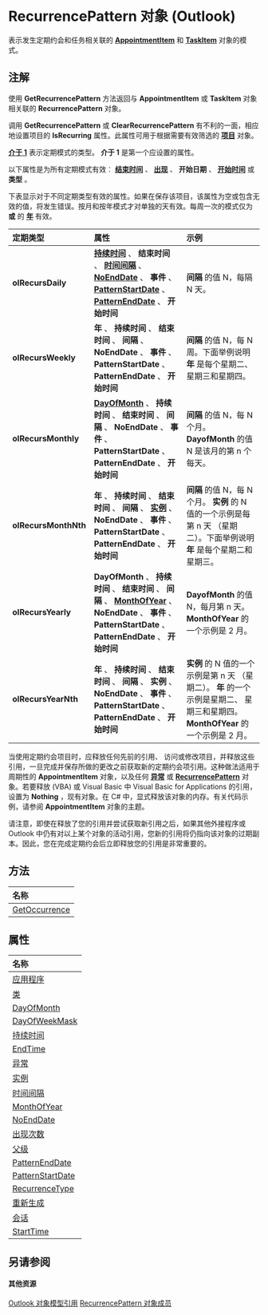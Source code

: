 
# RecurrencePattern 对象 (Outlook)

表示发生定期约会和任务相关联的 **[AppointmentItem](204a409d-654e-27aa-643a-8344c631b82d.md)** 和 **[TaskItem](5df8cfa5-5460-a5a1-a130-ba5bca1a0091.md)** 对象的模式。


## 注解

使用 **GetRecurrencePattern** 方法返回与 **AppointmentItem** 或 **TaskItem** 对象相关联的 **RecurrencePattern** 对象。

调用 **GetRecurrencePattern** 或 **ClearRecurrencePattern** 有不利的一面，相应地设置项目的 **IsRecurring** 属性。此属性可用于根据需要有效筛选的 **[项目](3a99730b-e62a-5ca6-f6ec-911c95173242.md)** 对象。

 **[介于 1](bc9b35b5-ef00-e5cf-09cc-ee8743efddcf.md)** 表示定期模式的类型。 **介于 1** 是第一个应设置的属性。

以下属性是为所有定期模式有效︰ **[结束时间](7babda13-9e57-4c80-1ab3-56025753ed9d.md)** 、 **[出现](a99a8a1c-dcd3-e96d-6091-0a005ca3b05f.md)** 、 **开始日期** 、 **[开始时间](557e0f8d-c95d-e1f9-91a2-0734248d8628.md)** 或 **类型** 。

下表显示对于不同定期类型有效的属性。如果在保存该项目，该属性为空或包含无效的值，将发生错误。按月和按年模式才对单独的天有效。每周一次的模式仅为 **或** 的 **[年](79268798-90ab-4161-5a6e-97669daa475a.md)** 有效。



|**定期类型**|**属性**|**示例**|
|:-----|:-----|:-----|
|**olRecursDaily**|**[持续时间](91cceed3-fd56-bae3-ee00-16f4b02eb2e3.md)** 、 **结束时间** 、 **[时间间隔](e3220174-38dc-d1e3-8d26-b3f208b554a4.md)** 、 **[NoEndDate](47c5841a-c0d2-2b06-ec73-7093779ceafa.md)** 、 **事件** 、 **[PatternStartDate](20c82dbd-a622-91b6-618c-7cbe8bff2ca7.md)** 、 **[PatternEndDate](0f78ea71-3d92-2d38-be10-e05ab7bcf44a.md)** 、 **开始时间**|**间隔** 的值 N，每隔 N 天。|
|**olRecursWeekly**|**年** 、 **持续时间** 、 **结束时间** 、 **间隔** 、 **NoEndDate** 、 **事件** 、 **PatternStartDate** 、 **PatternEndDate** 、 **开始时间**|**间隔** 的值 N，每 N 周。下面举例说明 **年** 是每个星期二、 星期三和星期四。|
|**olRecursMonthly**|**[DayOfMonth](d89a9a55-060c-d25d-4bf6-21e345da36d1.md)** 、 **持续时间** 、 **结束时间** 、 **间隔** 、 **NoEndDate** 、 **事件** 、 **PatternStartDate** 、 **PatternEndDate** 、 **开始时间**|**间隔** 的值 N，每 N 个月。 **DayofMonth** 的值 N 是该月的第 n 个每天。|
|**olRecursMonthNth**|**年** 、 **持续时间** 、 **结束时间** 、 **间隔** 、 **[实例](3458aeff-97b7-02f8-e352-203ecc92dedd.md)** 、 **NoEndDate** 、 **事件** 、 **PatternStartDate** 、 **PatternEndDate** 、 **开始时间**|**间隔** 的值 N，每 N 个月。 **实例** 的 N 值的一个示例是每第 n 天 （星期二）。下面举例说明 **年** 是每个星期二和星期三。|
|**olRecursYearly**|**DayOfMonth** 、 **持续时间** 、 **结束时间** 、 **间隔** 、 **[MonthOfYear](14112950-1e2a-a99a-7c48-3e76358de645.md)** 、 **NoEndDate** 、 **事件** 、 **PatternStartDate** 、 **PatternEndDate** 、 **开始时间**|**DayofMonth** 的值 N，每月第 n 天。 **MonthOfYear** 的一个示例是 2 月。|
|**olRecursYearNth**|**年** 、 **持续时间** 、 **结束时间** 、 **间隔** 、 **实例** 、 **NoEndDate** 、 **事件** 、 **PatternStartDate** 、 **PatternEndDate** 、 **开始时间**|**实例** 的 N 值的一个示例是第 n 天 （星期二）。 **年** 的一个示例是星期二、 星期三和星期四。 **MonthOfYear** 的一个示例是 2 月。|
当使用定期约会项目时，应释放任何先前的引用、 访问或修改项目，并释放这些引用，一旦完成并保存所做的更改之前获取新的定期约会项引用。这种做法适用于周期性的 **AppointmentItem** 对象，以及任何 **[异常](010552b0-9ba6-c81b-1e3a-fd6a681e5163.md)** 或 **[RecurrencePattern](36c098f7-59fb-879a-5173-ed0260d13fa4.md)** 对象。若要释放 (VBA) 或 Visual Basic 中 Visual Basic for Applications 的引用，设置为 **Nothing** ，现有对象。在 C# 中，显式释放该对象的内存。有关代码示例，请参阅 **AppointmentItem** 对象的主题。

请注意，即使在释放了您的引用并尝试获取新引用之后，如果其他外接程序或 Outlook 中仍有对以上某个对象的活动引用，您新的引用将仍指向该对象的过期副本。因此，您在完成定期约会后立即释放您的引用是非常重要的。


## 方法



|**名称**|
|:-----|
|[GetOccurrence](2a0cd7d2-d16d-7b07-eb5d-43df0bbf022f.md)|

## 属性



|**名称**|
|:-----|
|[应用程序](dd7068ee-385a-5bfc-fe15-f6a76e5441c9.md)|
|[类](64e7d0b9-9a86-7e81-1747-306c28bd5611.md)|
|[DayOfMonth](d89a9a55-060c-d25d-4bf6-21e345da36d1.md)|
|[DayOfWeekMask](79268798-90ab-4161-5a6e-97669daa475a.md)|
|[持续时间](91cceed3-fd56-bae3-ee00-16f4b02eb2e3.md)|
|[EndTime](7babda13-9e57-4c80-1ab3-56025753ed9d.md)|
|[异常](e068565b-5418-897a-9f06-92e87a532144.md)|
|[实例](3458aeff-97b7-02f8-e352-203ecc92dedd.md)|
|[时间间隔](e3220174-38dc-d1e3-8d26-b3f208b554a4.md)|
|[MonthOfYear](14112950-1e2a-a99a-7c48-3e76358de645.md)|
|[NoEndDate](47c5841a-c0d2-2b06-ec73-7093779ceafa.md)|
|[出现次数](a99a8a1c-dcd3-e96d-6091-0a005ca3b05f.md)|
|[父级](81ecfc56-b35d-e99d-9312-6b83a8dc58bf.md)|
|[PatternEndDate](0f78ea71-3d92-2d38-be10-e05ab7bcf44a.md)|
|[PatternStartDate](20c82dbd-a622-91b6-618c-7cbe8bff2ca7.md)|
|[RecurrenceType](bc9b35b5-ef00-e5cf-09cc-ee8743efddcf.md)|
|[重新生成](c1db398b-5f13-85e0-981d-795c8c7ac8ea.md)|
|[会话](f30fce75-350c-6893-276a-47b19f211249.md)|
|[StartTime](557e0f8d-c95d-e1f9-91a2-0734248d8628.md)|

## 另请参阅


#### 其他资源


[Outlook 对象模型引用](http://msdn.microsoft.com/library/73221b13-d8d8-99b8-3394-b95dbbfd5ddc%28Office.15%29.aspx)
[RecurrencePattern 对象成员](d282fdb2-2b6d-983d-fe5f-698113d35f89.md)
